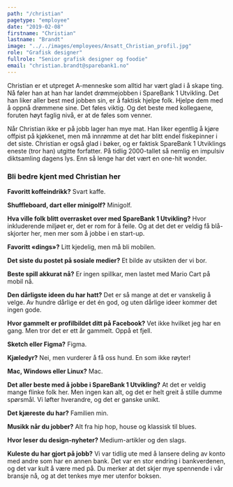```yaml
---
path: "/christian"
pagetype: "employee"
date: "2019-02-08"
firstname: "Christian"
lastname: "Brandt"
image: "../../images/employees/Ansatt_Christian_profil.jpg"
role: "Grafisk designer"
fullrole: "Senior grafisk designer og foodie"
email: "christian.brandt@sparebank1.no"
---
```


Christian er et utpreget A-menneske som alltid har vært glad i å skape ting. Nå føler han at han har landet drømmejobben i SpareBank 1 Utvikling. Det han liker aller best med jobben sin, er å faktisk hjelpe folk. Hjelpe dem med å oppnå drømmene sine. Det føles viktig. Og det beste med kollegaene, foruten høyt faglig nivå, er at de føles som venner.

Når Christian ikke er på jobb lager han mye mat. Han liker egentlig å kjøre offpist på kjøkkenet, men må innrømme at det har blitt endel fiskepinner i det siste. Christian er også glad i bøker, og er faktisk SpareBank 1 Utviklings eneste (tror han) utgitte forfatter. På tidlig 2000-tallet så nemlig en impulsiv diktsamling dagens lys. Enn så lenge har det vært en one-hit wonder.

### Bli bedre kjent med Christian her

<div class="info-content__questions">

**Favoritt koffeindrikk?**
Svart kaffe.

**Shuffleboard, dart eller minigolf?**
Minigolf.

**Hva ville folk blitt overrasket over med SpareBank 1 Utvikling?**
Hvor inkluderende miljøet er, det er rom for å feile. Og at det det er veldig få blå-skjorter her, men mer som å jobbe i en start-up.

**Favoritt «dings»?**
Litt kjedelig, men må bli mobilen.

**Det siste du postet på sosiale medier?**
Et bilde av utsikten der vi bor. 

**Beste spill akkurat nå?**
Er ingen spillkar, men lastet med Mario Cart på mobil nå.

**Den dårligste ideen du har hatt?**
Det er så mange at det er vanskelig å velge. Av hundre dårlige er det én god, og uten dårlige ideer kommer det ingen gode.

**Hvor gammelt er profilbildet ditt på Facebook?**
Vet ikke hvilket jeg har en gang. Men tror det er ett år gammelt. Oppå et fjell.

**Sketch eller Figma?**
Figma.

**Kjæledyr?**
Nei, men vurderer å få oss hund. En som ikke røyter!

**Mac, Windows eller Linux?**
Mac.

**Det aller beste med å jobbe i SpareBank 1 Utvikling?**
At det er veldig mange flinke folk her. Men ingen kan alt, og det er helt greit å stille dumme spørsmål. Vi løfter hverandre, og det er ganske unikt.

**Det kjæreste du har?**
Familien min.

**Musikk når du jobber?**
Alt fra hip hop, house og klassisk til blues.

**Hvor leser du design-nyheter?**
Medium-artikler og den slags.

**Kuleste du har gjort på jobb?**
Vi var tidlig ute med å lansere deling av konto med andre som har en annen bank. Det var en stor endring i bankverdenen, og det var kult å være med på. Du merker at det skjer mye spennende i vår bransje nå, og at det tenkes mye mer utenfor boksen.

</div>